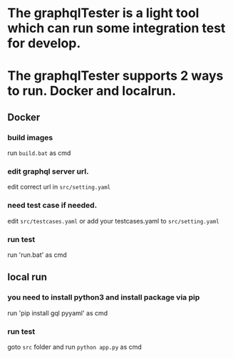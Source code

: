 # The graphqlTester is a light tool which can run some integration test for develop.

# The graphqlTester supports 2 ways to run. Docker and localrun.

## Docker

### build images

run `build.bat` as cmd

### edit graphql server url.

edit correct url in `src/setting.yaml`

### need test case if needed.

edit `src/testcases.yaml` or add your testcases.yaml to `src/setting.yaml`

### run test 

run 'run.bat' as cmd

## local run

### you need to install python3 and install package via pip

run 'pip install gql pyyaml' as cmd

### run test

goto `src` folder and run `python app.py` as cmd